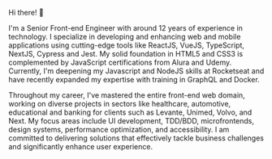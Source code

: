 Hi there! 👋

I'm a Senior Front-end Engineer with around 12 years of experience in technology. I specialize in developing and enhancing web and mobile applications using cutting-edge tools like ReactJS, VueJS, TypeScript, NextJS, Cypress and Jest. My solid foundation in HTML5 and CSS3 is complemented by JavaScript certifications from Alura and Udemy. Currently, I'm deepening my Javascript and NodeJS skills at Rocketseat and have recently expanded my expertise with training in GraphQL and Docker.

Throughout my career, I've mastered the entire front-end web domain, working on diverse projects in sectors like healthcare, automotive, educational and banking for clients such as Levante, Unimed, Volvo, and Next. My focus areas include UI development, TDD/BDD, microfrontends, design systems, performance optimization, and accessibility. I am committed to delivering solutions that effectively tackle business challenges and significantly enhance user experience.
